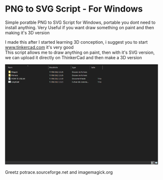 # PNG to SVG Script - For Windows
Simple poratble PNG to SVG Script for Windows, portable you dont need to install anything. Very Useful if you want draw something on paint and then making it's 3D version

I made this after I started learning 3D conception, i suggest you to start www.tinkercad.com it's very good  
This script allows me to draw anything on paint, then with it's SVG version, we can upload it directly on ThinkerCad and then make a 3D version

![](tut.gif)


Greetz potrace.sourceforge.net and imagemagick.org
